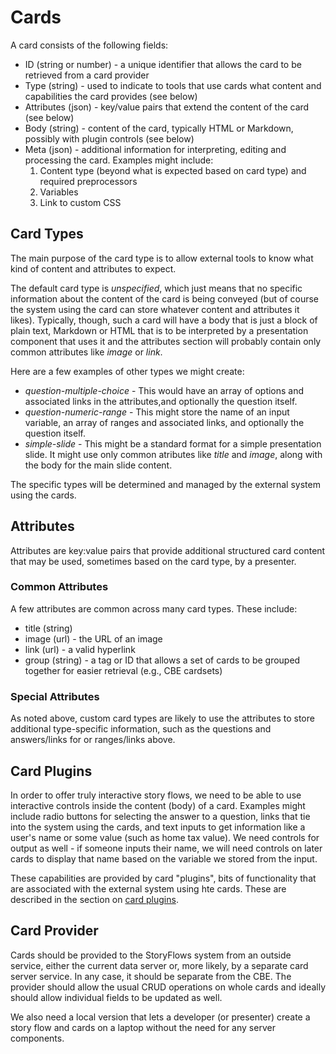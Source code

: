 # Cards
A card consists of the following fields:

* ID (string or number) - a unique identifier that allows the card to be retrieved from a card provider 
* Type (string) - used to indicate to tools that use cards what content and capabilities the card provides (see below)
* Attributes (json) - key/value pairs that extend the content of the card (see below) 
* Body (string) - content of the card, typically HTML or Markdown, possibly with plugin controls (see below)
* Meta (json) - additional information for interpreting, editing and processing the card. Examples might include:
  1. Content type (beyond what is expected based on card type) and required preprocessors
  2. Variables
  4. Link to custom CSS

## Card Types

The main purpose of the card type is to allow external tools to know what kind of content and attributes to expect.

The default card type is _unspecified_, which just means that no specific information about the content of the card is being conveyed (but of course the system using the card can store whatever content and attributes it likes). Typically, though, such a card will have a body that is just a block of plain text, Markdown or HTML that is to be interpreted by a presentation component that uses it and the attributes section will probably contain only common attributes like _image_ or _link_.

Here are a few examples of other types we might create:

* _question-multiple-choice_ - This would have an array of options and associated links in the attributes,and optionally the question itself.
* _question-numeric-range_ - This might store the name of an input variable, an array of ranges and associated links, and optionally the question itself.
* _simple-slide_ - This might be a standard format for a simple presentation slide. It might use only common atributes like _title_ and _image_, along with the body for the main slide content.

The specific types will be determined and managed by the external system using the cards.

## Attributes
Attributes are key:value pairs that provide additional structured card content that may be used, sometimes based on the card type, by a presenter. 

### Common Attributes 
A few attributes are common across many card types. These include:

* title (string)
* image (url) - the URL of an image
* link (url) - a valid hyperlink
* group (string) - a tag or ID that allows a set of cards to be grouped together for easier retrieval (e.g., CBE cardsets)

### Special Attributes
As noted above, custom card types are likely to use the attributes to store additional type-specific information, such as the questions and answers/links for or ranges/links above.

## Card Plugins
In order to offer truly interactive story flows, we need to be able to use interactive controls inside the content (body) of a card. Examples might include radio buttons for selecting the answer to a question, links that tie into the system using the cards, and text inputs to get information like a user's name or some value (such as home tax value). We need controls for output as well - if someone inputs their name, we will need controls on later cards to display that name based on the variable we stored from the input. 

These capabilities are provided by card "plugins", bits of functionality that are associated with the external system using hte cards. These are described in the section on [card plugins](plugins.md).

## Card Provider

Cards should be provided to the StoryFlows system from an outside service, either the current data server or, more likely, by a separate card server service. In any case, it should be separate from the CBE. The provider should allow the usual CRUD operations on whole cards and ideally should allow individual fields to be updated as well.

We also need a local version that lets a developer (or presenter) create a story flow and cards on a laptop without the need for any server components.

